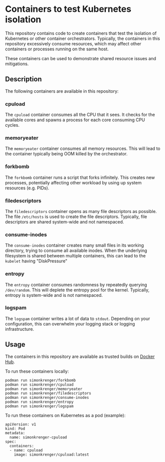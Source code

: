# Containers to test Kubernetes isolation

This repository contains code to create containers that test the isolation of Kubernetes or other container orchestrators. Typically, the containers in this repository excessively consume resources, which may affect other containers or processes running on the same host.

These containers can be used to demonstrate shared resource issues and mitigations.

## Description

The following containers are available in this repository:

### cpuload

The `cpuload` container consumes all the CPU that it sees. It checks for the available cores and spawns a process for each core consuming CPU cycles.

### memoryeater

The `memoryeater` container consumes all memory resources. This will lead to the container typically being OOM killed by the orchestrator.

### forkbomb

The `forkbomb` container runs a script that forks infinitely. This creates new processes, potentially affecting other workload by using up system resources (e.g. PIDs).

### filedescriptors

The `filedescriptors` container opens as many file descriptors as possible. The file `/etc/hosts` is used to create the file descriptors. Typically, file descriptors are shared system-wide and not namespaced.

### consume-inodes

The `consume-inodes` container creates many small files in its working directory, trying to consume all available inodes. When the underlying filesystem is shared between multiple containers, this can lead to the `kubelet` having "DiskPressure"

### entropy

The `entropy` container consumes randomness by repeatedly querying `/dev/random`. This will deplete the entropy pool for the kernel. Typically, entropy is system-wide and is not namespaced.

### logspam

The `logspam` container writes a lot of data to `stdout`. Depending on your configuration, this can overwhelm your logging stack or logging infrastructure.

## Usage

The containers in this repository are available as trusted builds on [Docker Hub](https://hub.docker.com/r/simonkrenger/).

To run these containers locally:

```
podman run simonkrenger/forkbomb
podman run simonkrenger/cpuload
podman run simonkrenger/memoryeater
podman run simonkrenger/filedescriptors
podman run simonkrenger/consume-inodes
podman run simonkrenger/entropy
podman run simonkrenger/logspam
```

To run these containers on Kubernetes as a pod (example):

```
apiVersion: v1
kind: Pod
metadata:
  name: simonkrenger-cpuload
spec:
  containers:
  - name: cpuload
    image: simonkrenger/cpuload:latest
```
